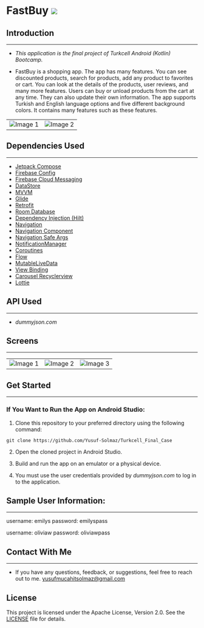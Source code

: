# FastBuy <img src="https://img.shields.io/badge/-Kotlin-7c6fe1?style=flat&logo=kotlin&logoColor=white">

## Introduction 
--------------------------------
* _This application is the final project of Turkcell Android (Kotlin) Bootcamp._

* FastBuy is a shopping app. The app has many features. You can see discounted products, search for products, add any product to favorites or cart. You can look at the details of the products, user reviews, and many more features. Users can buy or unload products from the cart at any time. They can also update their own information. The app supports Turkish and English language options and five different background colors. It contains many features such as these features.


<table>
  <tr>
    <td><img src="https://github.com/Yusuf-Solmaz/Turkcell_Final_Case/assets/83172478/75fc64f3-9b08-4cdb-9d9c-ce92f5f745b3" alt="Image 1"></td>
    <td><img src="https://github.com/Yusuf-Solmaz/Turkcell_Final_Case/assets/83172478/61390650-a9a1-4628-8239-4903cc96745a" alt="Image 2"></td>
  </tr>
</table>

## Dependencies Used
--------------------------------
* [Jetpack Compose](https://developer.android.com/develop/ui/compose)
* [Firebase Config](https://firebase.google.com/docs/remote-config?hl=en)
* [Firebase Cloud Messaging](https://firebase.google.com/docs/cloud-messaging?hl=en)
* [DataStore](https://developer.android.com/topic/libraries/architecture/datastore)
* [MVVM](https://developer.android.com/topic/libraries/architecture/viewmodel#implement)
* [Glide](https://github.com/bumptech/glide)
* [Retrofit](https://square.github.io/retrofit/)
* [Room Database](https://developer.android.com/training/data-storage/room)
* [Dependency Injection (Hilt)](https://developer.android.com/training/dependency-injection/hilt-android)
* [Navigation](https://developer.android.com/develop/ui/compose/navigation)
* [Navigation Component](https://developer.android.com/guide/navigation/navigation-getting-started)
* [Navigation Safe Args](https://developer.android.com/guide/navigation/use-graph/safe-args)
* [NotificationManager](https://developer.android.com/reference/android/app/NotificationManager)
* [Coroutines](https://developer.android.com/kotlin/coroutines?hl=tr)
* [Flow](https://developer.android.com/kotlin/flow)
* [MutableLiveData](https://developer.android.com/reference/android/arch/lifecycle/MutableLiveData)
* [View Binding](https://developer.android.com/topic/libraries/view-binding)
* [Carousel Recyclerview](https://github.com/sparrow007/CarouselRecyclerview)
* [Lottie](https://developers.lottiefiles.com/docs/)
  

## API Used
--------------------------------
* _dummyjson.com_

## Screens
--------------------------------


  <table>
  <tr>
    <td><img src="https://github.com/Yusuf-Solmaz/Turkcell_Final_Case/assets/83172478/459952a8-cb06-44d8-800c-ff7fbaf8643f" alt="Image 1"></td>
    <td><img src="https://github.com/Yusuf-Solmaz/Turkcell_Final_Case/assets/83172478/307c0fc4-16dd-4259-b9aa-379d5a0a0213" alt="Image 2"></td>
    <td><img src="https://github.com/Yusuf-Solmaz/Turkcell_Final_Case/assets/83172478/3af19929-b89e-4c26-a492-dff2958ec29c" alt="Image 3"></td>
  </tr>
</table>

## Get Started
--------------------------------

 ### If You Want to Run the App on Android Studio:

1. Clone this repository to your preferred directory using the following command:

```
git clone https://github.com/Yusuf-Solmaz/Turkcell_Final_Case
```
2. Open the cloned project in Android Studio.

3. Build and run the app on an emulator or a physical device.

4. You must use the user credentials provided by _dummyjson.com_ to log in to the application.

## Sample User Information:
--------------------------------

username: emilys
password: emilyspass

username: oliviaw
password: oliviawpass 

## Contact With Me
--------------------------------

* If you have any questions, feedback, or suggestions, feel free to reach out to me.
yusufmucahitsolmaz@gmail.com

## License
This project is licensed under the Apache License, Version 2.0. See the [LICENSE](LICENSE) file for details.
